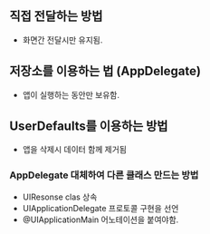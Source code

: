 
## 직접 전달하는 방법
- 화면간 전달시만 유지됨.
## 저장소를 이용하는 법 (AppDelegate)
- 앱이 실행하는 동안만 보유함.
## UserDefaults를 이용하는 방법
- 앱을 삭제시 데이터 함께 제거됨

### AppDelegate 대체하여 다른 클래스 만드는 방법
- UIResonse clas 상속
- UIApplicationDelegate 프로토콜 구현을 선언
- @UIApplicationMain 어노테이션을 붙여야함.



